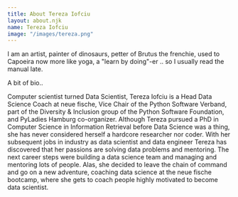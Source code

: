 ```yaml
---
title: About Tereza Iofciu
layout: about.njk
name: Tereza Iofciu
image: "/images/tereza.png"
---
```


I am an artist, painter of dinosaurs, petter of Brutus the frenchie, used to Capoeira now more like yoga, a "learn by doing"-er .. so I usually read the manual late.

A bit of bio..

Computer scientist turned Data Scientist, Tereza Iofciu is a Head Data Science Coach at neue fische, Vice Chair of the Python Software Verband, part of the Diversity & Inclusion group of the Python Software Foundation, and PyLadies Hamburg co-organizer. Although Tereza pursued a PhD in Computer Science in Information Retrieval before Data Science was a thing, she has never considered herself a hardcore researcher nor coder. With her subsequent jobs in industry as data scientist and data engineer Tereza has discovered that her passions are solving data problems and mentoring. The next career steps were building a data science team and managing and mentoring lots of people. Alas, she decided to leave the chain of command and go on a new adventure, coaching data science at the neue fische bootcamp, where she gets to coach people highly motivated to become data scientist.
